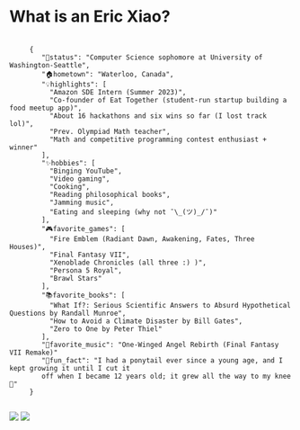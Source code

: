 
<h1>What is an Eric Xiao?</h1>
<pre>
  <code>
     {
        "💼status": "Computer Science sophomore at University of Washington-Seattle",
        "🏠hometown": "Waterloo, Canada",
        "💡highlights": [
          "Amazon SDE Intern (Summer 2023)",
          "Co-founder of Eat Together (student-run startup building a food meetup app)",
          "About 16 hackathons and six wins so far (I lost track lol)",
          "Prev. Olympiad Math teacher",
          "Math and competitive programming contest enthusiast + winner"
        ],
        "✨hobbies": [
          "Binging YouTube",
          "Video gaming",
          "Cooking",
          "Reading philosophical books",
          "Jamming music",
          "Eating and sleeping (why not ¯\_(ツ)_/¯)"
        ],
        "🎮favorite_games": [
          "Fire Emblem (Radiant Dawn, Awakening, Fates, Three Houses)",
          "Final Fantasy VII",
          "Xenoblade Chronicles (all three :) )",
          "Persona 5 Royal",
          "Brawl Stars"
        ],
        "📚favorite_books": [
          "What If?: Serious Scientific Answers to Absurd Hypothetical Questions by Randall Munroe",
          "How to Avoid a Climate Disaster by Bill Gates",
          "Zero to One by Peter Thiel"
        ],
        "🎵favorite_music": "One-Winged Angel Rebirth (Final Fantasy VII Remake)"
        "👀fun_fact": "I had a ponytail ever since a young age, and I kept growing it until I cut it
        off when I became 12 years old; it grew all the way to my knee 👀"
     }
  </code>
</pre>

<img src="https://github-readme-stats.vercel.app/api?username=mathlord2&show_icons=true&theme=radical&hide=issues,contribs"/>
<img src="https://github-readme-stats.vercel.app/api/top-langs/?username=mathlord2&layout=compact"/>

